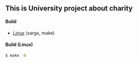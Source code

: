 ## This is University project about charity
#### Build
- [Linux](#build-linux) (xargs, make)
#### Build (Linux)
```bash Bash
$ make -B
```

